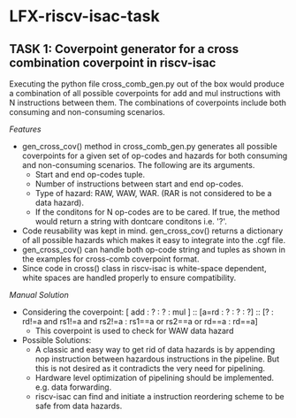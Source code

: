 # **LFX-riscv-isac-task**
## **TASK 1:** Coverpoint generator for a cross combination coverpoint in riscv-isac

Executing the python file cross_comb_gen.py out of the box would produce a combination of all possible coverpoints for add and mul instructions with N instructions between them. The combinations of coverpoints include both consuming and non-consuming scenarios.

*Features*
- gen_cross_cov() method in cross_comb_gen.py generates all possible coverpoints for a given set of op-codes and hazards for both consuming and non-consuming scenarios. The following are its arguments.
    - Start and end op-codes tuple.
    - Number of instructions between  start and end op-codes.
    - Type of hazard: RAW, WAW, WAR. (RAR is not considered to be a data hazard).
    - If the conditons for N op-codes are to be cared. If true, the method would return a string with dontcare conditons i.e. '?'.
- Code reusability was kept in mind. gen_cross_cov() returns a dictionary of all possible hazards which makes it easy to integrate into the .cgf file.
- gen_cross_cov() can handle both op-code string and tuples as shown in the examples for cross-comb coverpoint format.
- Since code in cross() class in riscv-isac is white-space dependent, white spaces are handled properly to ensure compatibility.

*Manual Solution*
- Considering the coverpoint: [ add : ? : ? : mul ] :: [a=rd : ? : ? : ?] :: [? : rd!=a and rs1!=a and rs2!=a : rs1==a or rs2==a or rd==a : rd==a]
    - This coverpoint is used to check for WAW data hazard 
- Possible Solutions:
    - A classic and easy way to get rid of data hazards is by appending nop instruction between hazardous instructions in the pipeline. But this is not desired as it contradicts the very need for pipelining.
    - Hardware level optimization of pipelining should be implemented. e.g. data forwarding.
    - riscv-isac can find and initiate a instruction reordering scheme to be safe from data hazards.

